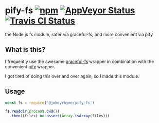 # pify-fs [![npm](https://img.shields.io/npm/v/@jokeyrhyme/pify-fs.svg?maxAge=2592000)](https://www.npmjs.com/package/@jokeyrhyme/pify-fs) [![AppVeyor Status](https://ci.appveyor.com/api/projects/status/github/jokeyrhyme/pify-fs?branch=master&svg=true)](https://ci.appveyor.com/project/jokeyrhyme/pify-fs) [![Travis CI Status](https://travis-ci.org/jokeyrhyme/pify-fs.js.svg?branch=master)](https://travis-ci.org/jokeyrhyme/pify-fs.js)

the Node.js fs module, safer via graceful-fs, and more convenient via pify


## What is this?

I frequently use the awesome [graceful-fs](https://www.npmjs.com/package/graceful-fs) wrapper in combination with the convenient [pify](https://www.npmjs.com/package/pify) wrapper.

I got tired of doing this over and over again, so I made this module.


## Usage

```js
const fs = require('@jokeyrhyme/pify-fs')

fs.readdir(process.cwd())
  .then((files) => assert(Array.isArray(files)))
```

